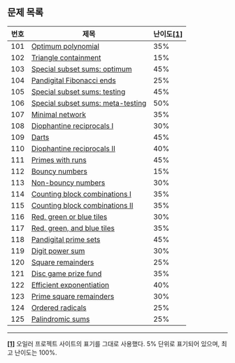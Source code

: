 ## 문제 목록

번호 | 제목 | 난이도<a id="footnote-ref-1" href="#footnote-1">[1]</a>
--- | --- | ---
101 | [Optimum polynomial](./problem_101) | 35%
102 | [Triangle containment](./problem_102) | 15%
103 | [Special subset sums: optimum](./problem_103) | 45%
104 | [Pandigital Fibonacci ends](./problem_104) | 25%
105 | [Special subset sums: testing](./problem_105) | 45%
106 | [Special subset sums: meta-testing](./problem_106) | 50%
107 | [Minimal network](./problem_107) | 35%
108 | [Diophantine reciprocals I](./problem_108) | 30%
109 | [Darts](./problem_109) | 45%
110 | [Diophantine reciprocals II](./problem_110) | 40%
111 | [Primes with runs](./problem_111) | 45%
112 | [Bouncy numbers](./problem_112) | 15%
113 | [Non-bouncy numbers](./problem_113) | 30%
114 | [Counting block combinations I](./problem_114) | 35%
115 | [Counting block combinations II](./problem_115) | 35%
116 | [Red, green or blue tiles](./problem_116) | 30%
117 | [Red, green, and blue tiles](./problem_117) | 35%
118 | [Pandigital prime sets](./problem_118) | 45%
119 | [Digit power sum](./problem_119) | 30%
120 | [Square remainders](./problem_120) | 25%
121 | [Disc game prize fund](./problem_121) | 35%
122 | [Efficient exponentiation](./problem_122) | 40%
123 | [Prime square remainders](./problem_123) | 30%
124 | [Ordered radicals](./problem_124) | 25%
125 | [Palindromic sums](./problem_125) | 25%

---

<a id="footnote-1" href="#footnote-ref-1">**[1]**</a> 오일러 프로젝트 사이트의 표기를 그대로 사용했다. 5% 단위로 표기되어 있으며, 최고 난이도는 100%.
